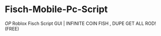 # Fisch-Mobile-Pc-Script
*OP* Roblox Fisch Script GUI | INFINITE COIN FISH , DUPE GET ALL ROD! (FREE)

